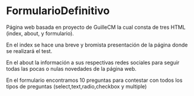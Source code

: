 # FormularioDefinitivo

Página web basada en proyecto de GuilleCM la cual consta de tres HTML (index, about, y formulario).

En el index se hace una breve y bromista presentación de la página donde se realizará el test.

En el about la información a sus respectivas redes sociales para seguir todas las pocas o nulas novedades de la página web.

En el formulario encontramos 10 preguntas para contestar con todos los tipos de preguntas (select,text,radio,checkbox y multiple)
